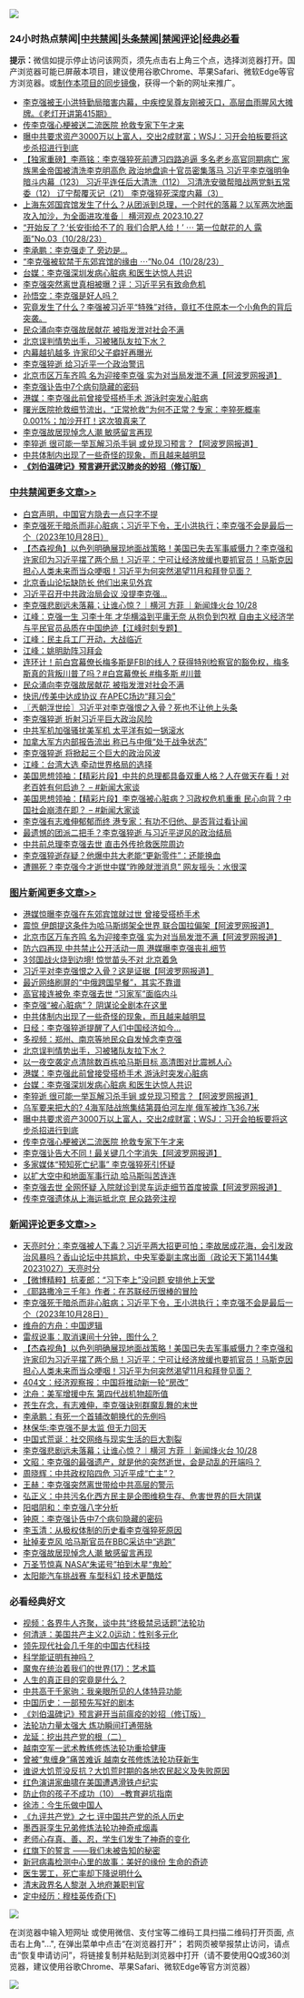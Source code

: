 ![](https://raw.githubusercontent.com/jsvpn/jsproxy/dev/64photo/fqnews-qr.jpg)

<div id="tt">
<h3>24小时热点禁闻|<a href="#%E4%B8%AD%E5%85%B1%E7%A6%81%E9%97%BB%E6%9B%B4%E5%A4%9A%E6%96%87%E7%AB%A0">中共禁闻</a>|<a href="#%E5%9B%BE%E7%89%87%E6%96%B0%E9%97%BB%E6%9B%B4%E5%A4%9A%E6%96%87%E7%AB%A0">头条禁闻</a>|<a href="#%E6%96%B0%E9%97%BB%E8%AF%84%E8%AE%BA%E6%9B%B4%E5%A4%9A%E6%96%87%E7%AB%A0">禁闻评论|<a href="#%E5%BF%85%E7%9C%8B%E7%BB%8F%E5%85%B8%E5%A5%BD%E6%96%87">经典必看</a></h3>
<div><b>提示：</b>微信如提示停止访问该网页，须先点击右上角三个点，选择浏览器打开。国产浏览器可能已屏蔽本项目，建议使用谷歌Chrome、苹果Safari、微软Edge等官方浏览器。或<a href="%E5%88%B6%E4%BD%9Cgit%E7%A6%81%E9%97%BB%E9%95%9C%E5%83%8F.md">制作本项目的同步镜像</a>，获得一个新的网址来推广。</div>
<ul>

<li><a href="/sohnews/20231028/1953611.md">李克强被王小洪特勤局暗害内幕，中疾控吴尊友刚被灭口，高层血雨腥风大摊牌。《老灯开讲第415期》</a></li>
<li><a href="/topimagenews/20231028/1953615.md">传李克强心梗被送二流医院 抢救专家下午才来</a></li>
<li><a href="/topimagenews/20231028/1953641.md">曝中共要求资产3000万以上富人，交出2成财富；WSJ：习开会拍板要将这步杀招进行到底</a></li>
<li><a href="/comments/20231028/1953577.md">【独家重磅】李燕铭：李克强猝死前遭习四路追逼 多名老乡高官同期病亡 家族黑金帝国被清洗李克明高危 政治地盘逾十官员密集落马 习近平李克强明争暗斗内幕（123） 习近平连任后大清洗（112） 习清洗安徽帮暗战两党魁五常委（12） 辽宁帮覆灭记（21） 李克强猝死深度内幕（3）</a></li>
<li><a href="/sohnews/20231028/1953708.md">上海东郊国宾馆发生了什么？从团派到总理，一个时代的落幕？以军两次地面攻入加沙，为全面进攻准备｜ 横河观点 2023.10.27</a></li>
<li><a href="/sohnews/20231029/1953784.md">“开始反了？‘长安街给不了的 我们合肥人给！’ ⋯ 第一位献花的人 露面”No.03（10/28/23）</a></li>
<li><a href="/comments/20231028/1953586.md">李承鹏：李克强走了 旁边是...</a></li>
<li><a href="/sohnews/20231029/1953787.md">“李克强被软禁于东郊宾馆的缘由 ⋯”No.04（10/28/23）</a></li>
<li><a href="/topimagenews/20231029/1953813.md">台媒：李克强深圳发病心脏病 和医生达惊人共识</a></li>
<li><a href="/baitai/20231028/1953568.md">李克强突然离世真相被曝？评：习近平另有致命危机</a></li>
<li><a href="/comments/20231028/1953689.md">孙悟空：李克强是好人吗？</a></li>
<li><a href="/sohnews/20231028/1953747.md">究竟发生了什么？李强被习近平“特殊”对待，竟扛不住原本一个小角色的背后突袭。</a></li>
<li><a href="/cbnews/20231028/1953704.md">民众涌向李克强故居献花 被指发泄对社会不满</a></li>
<li><a href="/topimagenews/20231029/1953823.md">北京误判情势出手，习被猪队友拉下水？</a></li>
<li><a href="/ccpdope/20231028/1953734.md">内幕越扒越多 许家印父子癖好再曝光</a></li>
<li><a href="/cnnews/20231028/1953625.md">李克强猝逝 给习近平一个政治警讯</a></li>
<li><a href="/topimagenews/20231029/1953878.md">北京市区万车齐鸣 名为迎接李克强 实为对当局发泄不满【阿波罗网报道】</a></li>
<li><a href="/ccpdope/20231028/1953594.md">李克强讣告中7个病句隐藏的密码</a></li>
<li><a href="/topimagenews/20231029/1953814.md">港媒：李克强此前曾接受搭桥手术 游泳时突发心脏病</a></li>
<li><a href="/sohnews/20231029/1953777.md">曙光医院抢救细节流出，“正常抢救”为何不正常？专家：李猝死概率0.001%；加沙开打！这次狼真来了</a></li>
<li><a href="/comments/20231029/1953795.md">李克强故居现悼念人潮 敏感留言再现</a></li>
<li><a href="/topimagenews/20231029/1953806.md">李猝逝 很可能一举瓦解习杀手锏 或兑现习预言？【阿波罗网报道】</a></li>
<li><a href="/topimagenews/20231029/1953839.md">中共体制内出现了一些奇怪的现象，而且越来越明显</a></li>
<li><b><a href="/comments/20200207/1272816.md" target="_blank">《刘伯温碑记》预言避开武汉肺炎的妙招（修订版）</a></b></li>
</ul>
</div>

<div class="catlist">
<h3><a href="/cbnews/" target="_blank">中共禁闻</a><span><a href="/cbnews/" target="_blank" rel="nofollow">更多文章>></a></span></h3>
<ul>
<li><a href="/cbnews/20231029/1953935.md" target="_blank">白宫声明，中国官方隐去一点只字不提</a></li>
<li><a href="/comments/20231029/1953867.md" target="_blank">李克强死于暗杀而非心脏病；习近平下令，王小洪执行；李克强不会是最后一个（2023年10月28日）</a></li>
<li><a href="/comments/20231029/1953910.md" target="_blank">【杰森视角】以色列明确展现地面战策略！美国已失去军事威慑力？李克强和许家印为习近平摆了两个局！习近平：宁可让经济放缓也要抓官员！马斯克因担心人类未来而当众哽咽！习近平为何突然渴望11月和拜登见面？</a></li>
<li><a href="/cbnews/20231029/1953879.md" target="_blank">北京香山论坛缺防长 他们出来见外宾</a></li>
<li><a href="/cbnews/20231029/1953858.md" target="_blank">习近平召开中共政治局会议 没提李克强&#8230;</a></li>
<li><a href="/comments/20231029/1953854.md" target="_blank">李克强悲剧远未落幕；让谁心惊？｜横河 方菲 ｜新闻烽火台 10/28</a></li>
<li><a href="/cbnews/20231029/1953832.md" target="_blank">江峰：克强一生 习李十年 才华横溢到平庸无奈 从抱负到包袱 自由主义经济学与平民官员品质在中国绝迹【江峰时刻专题】</a></li>
<li><a href="/cbnews/20231028/1953731.md" target="_blank">江峰：民主兵工厂开动，大战临近</a></li>
<li><a href="/cbnews/20231028/1953713.md" target="_blank">江峰：姚明助阵习拜会</a></li>
<li><a href="/comments/20231028/1953707.md" target="_blank">连环计！前白宫幕僚长梅多斯是FBI的线人？获得特别检察官的豁免权，梅多斯真的背叛川普了吗？#白宫幕僚长 #梅多斯 #川普</a></li>
<li><a href="/cbnews/20231028/1953704.md" target="_blank">民众涌向李克强故居献花 被指发泄对社会不满</a></li>
<li><a href="/cbnews/20231028/1953584.md" target="_blank">快讯/传美中达成协议 在APEC场边“拜习会”</a></li>
<li><a href="/cbnews/20231028/1953522.md" target="_blank">〖兲朝浮世绘〗习近平对李克强恨之入骨？死也不让他上头条</a></li>
<li><a href="/cbnews/20231028/1953462.md" target="_blank">李克强猝逝 折射习近平巨大政治风险</a></li>
<li><a href="/cbnews/20231028/1953447.md" target="_blank">中共军机加强骚扰美军机 太平洋有如一锅滚水</a></li>
<li><a href="/cbnews/20231028/1953446.md" target="_blank">加拿大军方内部报告流出 称已与中俄“处于战争状态”</a></li>
<li><a href="/cbnews/20231028/1953445.md" target="_blank">李克强猝逝 将掀起三个巨大的政治风波</a></li>
<li><a href="/cbnews/20231028/1953397.md" target="_blank">江峰：台湾大选 牵动世界格局的选择</a></li>
<li><a href="/cbnews/20231028/1953356.md" target="_blank">美国思想领袖：【精彩片段】中共的总理都具备双重人格？人在做天在看！对老百姓有何启迪？ &#8211; #新闻大家谈</a></li>
<li><a href="/cbnews/20231028/1953355.md" target="_blank">美国思想领袖：【精彩片段】李克强被心脏病？习政权危机重重 民心向背？中国社会崩溃在即？ &#8211; #新闻大家谈</a></li>
<li><a href="/cbnews/20231028/1953321.md" target="_blank">李克强有志难伸郁郁而终 港专家：有功不归他、是否背过看讣闻</a></li>
<li><a href="/cbnews/20231028/1953307.md" target="_blank">最遗憾的团派二把手？李克强猝逝 与习近平逆风的政治结局</a></li>
<li><a href="/cbnews/20231028/1953306.md" target="_blank">中共前总理李克强去世 直击外传抢救医院周边</a></li>
<li><a href="/cbnews/20231027/1953266.md" target="_blank">李克强猝逝存疑？他爆中共大老能“更新零件”：还能换血</a></li>
<li><a href="/cbnews/20231027/1953265.md" target="_blank">遭赐死？李克强今才逝世中媒“昨晚就泄消息” 网友摇头：水很深</a></li>

</ul>
</div>
<div class="catlist">
<h3><a href="/topimagenews/" target="_blank">图片新闻</a><span><a href="/topimagenews/" target="_blank" rel="nofollow">更多文章>></a></span></h3>
<ul>
<li><a href="/topimagenews/20231029/1953934.md" target="_blank">港媒惊曝李克强在东郊宾馆就过世 曾接受搭桥手术</a></li>
<li><a href="/topimagenews/20231029/1953921.md" target="_blank">震惊 伊朗提这条件为哈马斯绑架全世界 联合国拉偏架【阿波罗网报道】</a></li>
<li><a href="/topimagenews/20231029/1953878.md" target="_blank">北京市区万车齐鸣 名为迎接李克强 实为对当局发泄不满【阿波罗网报道】</a></li>
<li><a href="/topimagenews/20231029/1953869.md" target="_blank">防六四再现 中共禁止公开活动一周 港媒曝李克强丧礼细节</a></li>
<li><a href="/topimagenews/20231029/1953857.md" target="_blank">3邻国战火烧到边境! 惊觉苗头不对 北京着急</a></li>
<li><a href="/topimagenews/20231029/1953856.md" target="_blank">习近平对李克强恨之入骨？这是证据【阿波罗网报道】</a></li>
<li><a href="/topimagenews/20231029/1953842.md" target="_blank">最近网络刷屏的“中俄跨国早餐”，其实不靠谱</a></li>
<li><a href="/topimagenews/20231029/1953841.md" target="_blank">高官接连被免 李克强去世 “习家军”面临内斗</a></li>
<li><a href="/topimagenews/20231029/1953840.md" target="_blank">李克强“被心脏病”？ 阴谋论全剧本在这里</a></li>
<li><a href="/topimagenews/20231029/1953839.md" target="_blank">中共体制内出现了一些奇怪的现象，而且越来越明显</a></li>
<li><a href="/topimagenews/20231029/1953838.md" target="_blank">日经：李克强猝逝提醒了人们中国经济如今&#8230;</a></li>
<li><a href="/topimagenews/20231029/1953837.md" target="_blank">多视频：郑州、南京等地民众自发悼念李克强</a></li>
<li><a href="/topimagenews/20231029/1953823.md" target="_blank">北京误判情势出手，习被猪队友拉下水？</a></li>
<li><a href="/topimagenews/20231029/1953815.md" target="_blank">以一夜空袭定点清除数百栋哈马斯目标 高清图对比震撼人心</a></li>
<li><a href="/topimagenews/20231029/1953814.md" target="_blank">港媒：李克强此前曾接受搭桥手术 游泳时突发心脏病</a></li>
<li><a href="/topimagenews/20231029/1953813.md" target="_blank">台媒：李克强深圳发病心脏病 和医生达惊人共识</a></li>
<li><a href="/topimagenews/20231029/1953806.md" target="_blank">李猝逝 很可能一举瓦解习杀手锏 或兑现习预言？【阿波罗网报道】</a></li>
<li><a href="/topimagenews/20231028/1953677.md" target="_blank">乌军要来把大的? 4海军陆战旅集结第聂伯河左岸 俄军被炸飞36.7米</a></li>
<li><a href="/topimagenews/20231028/1953641.md" target="_blank">曝中共要求资产3000万以上富人，交出2成财富；WSJ：习开会拍板要将这步杀招进行到底</a></li>
<li><a href="/topimagenews/20231028/1953615.md" target="_blank">传李克强心梗被送二流医院 抢救专家下午才来</a></li>
<li><a href="/topimagenews/20231028/1953553.md" target="_blank">李克强讣告大不同！最关键几个字消失【阿波罗网报道】</a></li>
<li><a href="/topimagenews/20231028/1953425.md" target="_blank">多家媒体“预知死亡纪事” 李克强猝死引怀疑</a></li>
<li><a href="/topimagenews/20231028/1953412.md" target="_blank">以扩大空中和地面军事行动 哈马斯叫苦连连</a></li>
<li><a href="/topimagenews/20231028/1953341.md" target="_blank">李克强去世 全网怀疑 入院就诊到灵车运走细节首度披露【阿波罗网报道】</a></li>
<li><a href="/topimagenews/20231028/1953320.md" target="_blank">传李克强遗体从上海运抵北京 民众路旁注视</a></li>

</ul>
</div>
<div class="catlist">
<h3><a href="/comments/" target="_blank">新闻评论</a><span><a href="/comments/" target="_blank" rel="nofollow">更多文章>></a></span></h3>
<ul>
<li><a href="/comments/20231029/1953920.md" target="_blank">天亮时分：李克强被人下毒？习近平两大招更可怕；李故居成花海，会引发政治风暴吗？香山论坛中共尴尬，中央军委副主席出面（政论天下第1144集 20231027）天亮时分</a></li>
<li><a href="/comments/20231029/1953915.md" target="_blank">【微博精粹】抗麦郎：“习下李上”没问题 安排他上天堂</a></li>
<li><a href="/comments/20231029/1953914.md" target="_blank">《耶路撒冷三千年》作者：在苏联经历很棒的冒险</a></li>
<li><a href="/comments/20231029/1953867.md" target="_blank">李克强死于暗杀而非心脏病；习近平下令，王小洪执行；李克强不会是最后一个（2023年10月28日）</a></li>
<li><a href="/comments/20231029/1953913.md" target="_blank">维舟的方舟：中国逻辑</a></li>
<li><a href="/comments/20231029/1953911.md" target="_blank">雷叔说事：取消课间十分钟，图什么？</a></li>
<li><a href="/comments/20231029/1953910.md" target="_blank">【杰森视角】以色列明确展现地面战策略！美国已失去军事威慑力？李克强和许家印为习近平摆了两个局！习近平：宁可让经济放缓也要抓官员！马斯克因担心人类未来而当众哽咽！习近平为何突然渴望11月和拜登见面？</a></li>
<li><a href="/comments/20231029/1953905.md" target="_blank">404文：经济观察报：中国将推动新一轮“房改”</a></li>
<li><a href="/comments/20231029/1953904.md" target="_blank">沈舟：美军增援中东 第四代战机物超所值</a></li>
<li><a href="/comments/20231029/1953900.md" target="_blank">苍生在念，有志难伸，李克强诀别群魔乱舞的末世</a></li>
<li><a href="/comments/20231029/1953887.md" target="_blank">李承鹏：有死一个首辅改朝换代的先例吗</a></li>
<li><a href="/comments/20231029/1953886.md" target="_blank">林保华:李克强不是太监 但无力回天</a></li>
<li><a href="/comments/20231029/1953885.md" target="_blank">中国式荒诞：社交网络与现实生活的巨大割裂</a></li>
<li><a href="/comments/20231029/1953854.md" target="_blank">李克强悲剧远未落幕；让谁心惊？｜横河 方菲 ｜新闻烽火台 10/28</a></li>
<li><a href="/comments/20231029/1953833.md" target="_blank">文昭：李克强的最强遗产，就是他的突然逝世，会是动乱的开端吗？</a></li>
<li><a href="/comments/20231029/1953828.md" target="_blank">周晓辉：中共政权陷四危 习近平成“亡主”？</a></li>
<li><a href="/comments/20231029/1953827.md" target="_blank">王赫：李克强突然离世带给中共高层的警示</a></li>
<li><a href="/comments/20231029/1953826.md" target="_blank">弘正义：中共污名化西方民主是企图维稳生存、危害世界的巨大阴谋</a></li>
<li><a href="/comments/20231029/1953825.md" target="_blank">阳唱阴和：李克强八字分析</a></li>
<li><a href="/comments/20231029/1953824.md" target="_blank">钟原：李克强讣告中7个病句隐藏的密码</a></li>
<li><a href="/comments/20231029/1953816.md" target="_blank">李玉清：从极权体制的历史看李克强猝死原因</a></li>
<li><a href="/comments/20231029/1953796.md" target="_blank">扯掉麦克风 哈马斯官员在BBC采访中“逃跑”</a></li>
<li><a href="/comments/20231029/1953795.md" target="_blank">李克强故居现悼念人潮 敏感留言再现</a></li>
<li><a href="/comments/20231029/1953794.md" target="_blank">万圣节惊喜 NASA“朱诺号”拍到木星“鬼脸”</a></li>
<li><a href="/comments/20231029/1953793.md" target="_blank">太阳能汽车挑战赛 车型科幻 技术更酷炫</a></li>

</ul>
</div>

<div class="catlist">
<h3>必看经典好文</h3>
<ul>
<li><a href="/comments/20220514/1732752.md" target="_blank">视频：各界牛人齐聚，谈中共“终极禁忌话题”法轮功</a></li>
<li><a href="/comments/20230919/1935723.md" target="_blank">何清涟：美国共产主义2.0运动：性别多元化</a></li>
<li><a href="/comments/20220329/1711799.md" target="_blank">领先现代社会几千年的中国古代科技</a></li>
<li><a href="/comments/20220112/1678403.md" target="_blank">科学能证明有神吗？</a></li>
<li><a href="/topimagenews/20180620/960677.md" target="_blank">魔鬼在统治着我们的世界(17)：艺术篇</a></li>
<li><a href="/comments/20220717/1759493.md" target="_blank">人生的真正目的究竟是什么？</a></li>
<li><a href="/cnnews/20221111/1809674.md" target="_blank">中共高干千家驹：我亲眼所见的人体特异功能</a></li>
<li><a href="/comments/20220910/1782931.md" target="_blank">中国历史：一部预先写好的剧本</a></li>
<li><a href="/comments/20200207/1272816.md" target="_blank">《刘伯温碑记》预言避开当前瘟疫的妙招（修订版）</a></li>
<li><a href="/cbnews/20200816/1381005.md" target="_blank">法轮功力量太强大 炼功瞬间打通带脉</a></li>
<li><a href="/comments/20200928/1404653.md" target="_blank">龙延：挖出共产党的根（二）</a></li>
<li><a href="/comments/20190807/1170993.md" target="_blank">越南空军一武术教练修炼法轮功重拾健康</a></li>
<li><a href="/comments/20211125/1657403.md" target="_blank">曾被“鬼缠身”痛苦难诉 越南女孩修炼法轮功获新生</a></li>
<li><a href="/bannedvideo/20220120/1681818.md" target="_blank">谁说大饥荒没反抗？大饥荒时期的各地农民起义及失败原因</a></li>
<li><a href="/lishi/20140517/664349.md" target="_blank">红色演讲家曲啸在美国遭遇滑铁卢纪实</a></li>
<li><a href="/comments/20230925/1899103.md" target="_blank">防止你的孩子不成功（10） &#8211;教育避坑指南</a></li>
<li><a href="/renquan/minyun/20200819/1391988.md" target="_blank">徐沛：今生乐做中国人</a></li>
<li><a href="/bookonline/20131116/201048.md" target="_blank">《九评共产党》之七 评中国共产党的杀人历史</a></li>
<li><a href="/topimagenews/20210214/1487270.md" target="_blank">墨西哥孪生兄弟修炼法轮功神奇戒烟毒</a></li>
<li><a href="/cbnews/20211221/1668847.md" target="_blank">老师心存真、善、忍，学生们发生了神奇的变化</a></li>
<li><a href="/comments/20221219/1825441.md" target="_blank">红旗下的誓言 ——我们未被告知的秘密</a></li>
<li><a href="/cbnews/20210421/1530674.md" target="_blank">新冠病毒检测中心里的故事：美好的缘份 生命的奇迹</a></li>
<li><a href="/sohnews/20150904/445868.md" target="_blank">医生罢工，死亡率却下降说明什么</a></li>
<li><a href="/ccpdope/20220508/1730036.md" target="_blank">清末政界名人黎澍 入地府兼职判官</a></li>
<li><a href="/tculture/xiulian/20151108/468739.md" target="_blank">定中经历：穆桂英传奇(下)</a></li>

</ul>
</div>

![](https://raw.githubusercontent.com/jsvpn/jsproxy/dev/64photo/fqnews-qr.jpg)

在浏览器中输入短网址 或使用微信、支付宝等二维码工具扫描二维码打开页面, 点击右上角"...", 在弹出菜单中点击“在浏览器打开”； 若网页被举报禁止访问，请点击“恢复申请访问”，将链接复制并粘贴到浏览器中打开（请不要使用QQ或360浏览器，建议使用谷歌Chrome、苹果Safari、微软Edge等官方浏览器）

![](https://raw.githubusercontent.com/jsvpn/jsproxy/dev/64photo/wx.jpg)